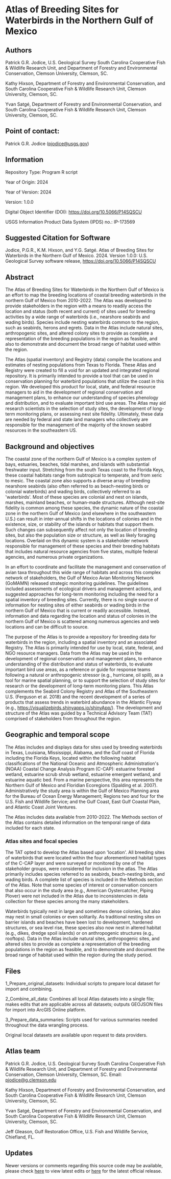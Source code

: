 # Atlas of Breeding Sites for Waterbirds in the Northern Gulf of Mexico

## Authors

Patrick G.R. Jodice, U.S. Geological Survey South Carolina Cooperative Fish & Wildlife Research Unit, and Department of Forestry and Environmental Conservation, Clemson University, Clemson, SC.

Kathy Hixson, Department of Forestry and Environmental Conservation, and South Carolina Cooperative Fish & Wildlife Research Unit, Clemson University, Clemson, SC.

Yvan Satgé, Department of Forestry and Environmental Conservation, and South Carolina Cooperative Fish & Wildlife Research Unit, Clemson University, Clemson, SC.

## Point of contact: 

Patrick G.R. Jodice (pjodice@usgs.gov)

## Information

Repository Type: Program R script

Year of Origin:  2024

Year of Version: 2024

Version: 1.0.0

Digital Object Identifier (DOI): https://doi.org/10.5066/P14SQSCU

USGS Information Product Data System (IPDS) no.:  IP-173569


## Suggested Citation for Software

Jodice, P.G.R., K.M. Hixson, and Y.G. Satgé. Atlas of Breeding Sites for Waterbirds in the Northern Gulf of Mexico. 2024. Version 1.0.0: U.S. Geological Survey software release, https://doi.org/10.5066/P14SQSCU


## Abstract

The Atlas of Breeding Sites for Waterbirds in the Northern Gulf of Mexico is an effort to map the breeding locations of coastal breeding waterbirds in the northern Gulf of Mexico from 2010-2022. The Atlas was developed to provide stakeholders in the region with a means to readily access the location and status (both recent and current) of sites used for breeding activities by a wide range of waterbirds (i.e., nearshore seabirds and wading birds). Species include nesting waterbirds common to the region, such as seabirds, herons and egrets. Data in the Atlas include natural sites, anthropogenic sites, and altered colony sites to provide as complete a representation of the breeding populations in the region as feasible, and also to demonstrate and document the broad range of habitat used within the region.

The Atlas (spatial inventory) and Registry (data) compile the locations and estimates of nesting populations from Texas to Florida. These Atlas and Registry were created to fill a void for an updated and integrated regional repository. It is primarily intended to provide a tool that can be used in conservation planning for waterbird populations that utilize the coast in this region. We developed this product for local, state, and federal resource managers to aid in the development of regional conservation and management plans, to enhance our understanding of species phenology and distribution, and to evaluate important bird use areas. The Atlas may aid research scientists in the selection of study sites, the development of long-term monitoring plans, or assessing nest site fidelity. Ultimately, these data are needed by federal and state land managers who collectively are responsible for the management of the majority of the known seabird resources in the southeastern US.

## Background and objectives

The coastal zone of the northern Gulf of Mexico is a complex system of bays, estuaries, beaches, tidal marshes, and islands with substantial freshwater input. Stretching from the south Texas coast to the Florida Keys, these coastal habitats range from subtropical to temperate, and from xeric to mesic. The coastal zone also supports a diverse array of breeding nearshore seabirds (also often referred to as beach-nesting birds or colonial waterbirds) and wading birds, collectively referred to as 'waterbirds'. Most of these species are colonial and nest on islands, marshes, mainland beaches, or human-made structures. Although nest-site fidelity is common among these species, the dynamic nature of the coastal zone in the northern Gulf of Mexico (and elsewhere in the southeastern U.S.) can result in inter-annual shifts in the locations of colonies and in the existence, size, or stability of the islands or habitats that support them. Such changes can subsequently affect not only the location of breeding sites, but also the population size or structure, as well as likely foraging locations. Overlaid on this dynamic system is a stakeholder network responsible for management of these species and their breeding habitats that includes natural resource agencies from five states, multiple federal agencies, and numerous private organizations.

In an effort to coordinate and facilitate the management and conservation of avian taxa throughout this wide range of habitats and across this complex network of stakeholders, the Gulf of Mexico Avian Monitoring Network (GoMAMN) released strategic monitoring guidelines. The guidelines included assessments of ecological drivers and management actions, and suggested approaches for long-term monitoring including the need for a spatial inventory of breeding sites. Currently, there is no single source of information for nesting sites of either seabirds or wading birds in the northern Gulf of Mexico that is current or readily accessible. Instead, information and data regarding the location and status of colonies in the northern Gulf of Mexico is scattered among numerous agencies and web locations and can be difficult to source.

The purpose of the Atlas is to provide a repository for breeding data for waterbirds in the region, including a spatial inventory and an associated Registry. The Atlas is primarily intended for use by local, state, federal, and NGO resource managers. Data from the Atlas may be used in the development of regional conservation and management plans, to enhance understanding of the distribution and status of waterbirds, to evaluate important bird use areas, as a reference or guide for response teams following a natural or anthropogenic stressor (e.g., hurricane, oil spill), as a tool for marine spatial planning, or to support the selection of study sites for research or the development of long-term monitoring plans. This Atlas complements the Seabird Colony Registry and Atlas of the Southeastern U.S. (Ferguson et al. 2018) and the recent development of a series of products that assess trends in waterbird abundance in the Atlantic Flyway (e.g., https://visualizebirds.shinyapps.io/shinyApp/). The development and structure of the Atlas was guided by a Technical Advisory Team (TAT) comprised of stakeholders from throughout the region.

## Geographic and temporal scope

The Atlas includes and displays data for sites used by breeding waterbirds in Texas, Louisiana, Mississippi, Alabama, and the Gulf coast of Florida including the Florida Keys, located within the following habitat classifications of the National Oceanic and Atmospheric Administration's (NOAA) Coastal Change Analysis Program (C-CAP): estuarine forested wetland, estuarine scrub shrub wetland, estuarine emergent wetland, and estuarine aquatic bed. From a marine perspective, this area represents the Northern Gulf of Mexico and Floridian Ecoregions (Spalding et al. 2007). Administratively the study area is within the Gulf of Mexico Planning area for the Bureau of Ocean Energy Management; Regions two and four for the U.S. Fish and Wildlife Service; and the Gulf Coast, East Gulf Coastal Plain, and Atlantic Coast Joint Ventures.

The Atlas includes data available from 2010-2022. The Methods section of the Atlas contains detailed information on the temporal range of data included for each state.

### Atlas sites and focal species

The TAT opted to develop the Atlas based upon 'location'. All breeding sites of waterbirds that were located within the four aforementioned habitat types of the C-CAP layer and were surveyed or monitored by one of the stakeholder groups, were considered for inclusion in the atlas. The Atlas primarily includes species referred to as seabirds, beach-nesting birds, and wading birds. A complete list of species is included in the Methods section of the Atlas. Note that some species of interest or conservation concern that also occur in the study area (e.g., American Oystercatcher, Piping Plover) were not included in the Atlas due to inconsistencies in data collection for these species among the many stakeholders.

Waterbirds typically nest in large and sometimes dense colonies, but also may nest in small colonies or even solitarily. As traditional nesting sites on barrier islands and beaches have been lost to development, hardened structures, or sea level rise, these species also now nest in altered habitat (e.g., dikes, dredge spoil islands) or on anthropogenic structures (e.g., rooftops). Data in the Atlas include natural sites, anthropogenic sites, and altered sites to provide as complete a representation of the breeding populations in the region as feasible, and to demonstrate and document the broad range of habitat used within the region during the study period.

## Files

1_Prepare_original_datasets: Individual scripts to prepare local dataset for import and combining.

2_Combine_all_data: Combines all local Atlas datasets into a single file; makes edits that are applicable across all datasets; outputs GEOJSON files for import into ArcGIS Online platform.

3_Prepare_data_summaries: Scripts used for various summaries needed throughout the data wrangling process.

Original local datasets are available upon request to data providers.

## Atlas team

Patrick G.R. Jodice, U.S. Geological Survey South Carolina Cooperative Fish & Wildlife Research Unit, and Department of Forestry and Environmental Conservation, Clemson University, Clemson, SC. Email: pjodice@g.clemson.edu

Kathy Hixson, Department of Forestry and Environmental Conservation, and South Carolina Cooperative Fish & Wildlife Research Unit, Clemson University, Clemson, SC.

Yvan Satgé, Department of Forestry and Environmental Conservation, and South Carolina Cooperative Fish & Wildlife Research Unit, Clemson University, Clemson, SC.

Jeff Gleason, Gulf Restoration Office, U.S. Fish and Wildlife Service, Chiefland, FL.


## Updates
Newer versions or comments regarding this source code may be available, please check [here](https://code.usgs.gov/cooperativeresearchunits/south-carolina/breeding-sites-atlas) to view latest edits or [here](https://code.usgs.gov/cooperativeresearchunits/south-carolina/breeding-sites-atlas/-/releases) for the latest official release.
